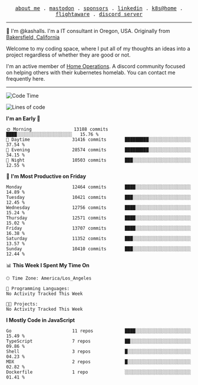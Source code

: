 <p align="center">
  <samp>
    <a href="https://jordanjones.org/">about me</a> .
    <a rel="me" href="https://mastodon.social/@kashall">mastodon</a> .
    <a href="https://github.com/sponsors/kashalls">sponsors</a> .
    <a href="https://linkedin.com/in/jordpjones">linkedin</a> .
    <a href="https://github.com/kashalls/home-cluster">k8s@home</a> .
    <a href="https://flightaware.com/adsb/stats/user/kashalls">flightaware</a> .
    <a href="https://discord.gg/V2WrCfqba9">discord server</a>
  </samp>
</p>

----------------------------------------------------------------

:wave: I'm @kashalls. I'm a IT consultant in Oregon, USA. Originally from [Bakersfield, California](https://maps.app.goo.gl/QQMtywTWghpXB6Tu6)

Welcome to my coding space, where I put all of my thoughts an ideas into a project regardless of whether they are good or not.

I'm an active member of [Home Operations](https://discord.gg/home-operations). A discord community focused on helping others with their kubernetes homelab. You can contact me frequently here.

----------------------------------------------------------------
<!--START_SECTION:waka-->
![Code Time](http://img.shields.io/badge/Code%20Time-2%2C286%20hrs%2046%20mins-blue)

![Lines of code](https://img.shields.io/badge/From%20Hello%20World%20I%27ve%20Written-11.6%20million%20lines%20of%20code-blue)

**I'm an Early 🐤** 

```text
🌞 Morning                13188 commits       ████░░░░░░░░░░░░░░░░░░░░░   15.76 % 
🌆 Daytime                31416 commits       █████████░░░░░░░░░░░░░░░░   37.54 % 
🌃 Evening                28574 commits       █████████░░░░░░░░░░░░░░░░   34.15 % 
🌙 Night                  10503 commits       ███░░░░░░░░░░░░░░░░░░░░░░   12.55 % 
```
📅 **I'm Most Productive on Friday** 

```text
Monday                   12464 commits       ████░░░░░░░░░░░░░░░░░░░░░   14.89 % 
Tuesday                  10421 commits       ███░░░░░░░░░░░░░░░░░░░░░░   12.45 % 
Wednesday                12756 commits       ████░░░░░░░░░░░░░░░░░░░░░   15.24 % 
Thursday                 12571 commits       ████░░░░░░░░░░░░░░░░░░░░░   15.02 % 
Friday                   13707 commits       ████░░░░░░░░░░░░░░░░░░░░░   16.38 % 
Saturday                 11352 commits       ███░░░░░░░░░░░░░░░░░░░░░░   13.57 % 
Sunday                   10410 commits       ███░░░░░░░░░░░░░░░░░░░░░░   12.44 % 
```


📊 **This Week I Spent My Time On** 

```text
🕑︎ Time Zone: America/Los_Angeles

💬 Programming Languages: 
No Activity Tracked This Week

🐱‍💻 Projects: 
No Activity Tracked This Week
```

**I Mostly Code in JavaScript** 

```text
Go                       11 repos            ████░░░░░░░░░░░░░░░░░░░░░   15.49 % 
TypeScript               7 repos             ██░░░░░░░░░░░░░░░░░░░░░░░   09.86 % 
Shell                    3 repos             █░░░░░░░░░░░░░░░░░░░░░░░░   04.23 % 
MDX                      2 repos             █░░░░░░░░░░░░░░░░░░░░░░░░   02.82 % 
Dockerfile               1 repo              ░░░░░░░░░░░░░░░░░░░░░░░░░   01.41 % 
```




<!--END_SECTION:waka-->
